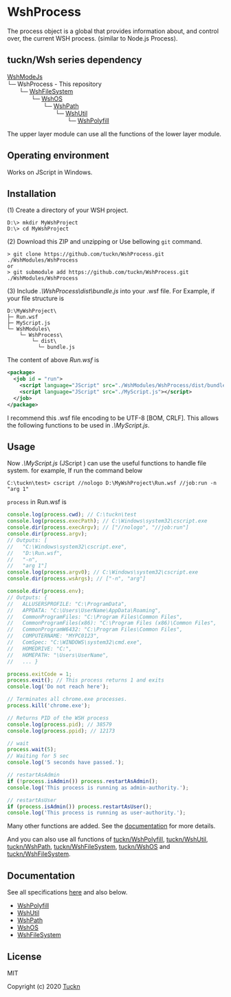 # WshProcess

The process object is a global that provides information about, and control over, the current WSH process. (similar to Node.js Process).

## tuckn/Wsh series dependency

[WshModeJs](https://github.com/tuckn/WshModeJs)  
└─ WshProcess - This repository  
&emsp;&emsp;└─ [WshFileSystem](https://github.com/tuckn/WshFileSystem)  
&emsp;&emsp;&emsp;&emsp;└─ [WshOS](https://github.com/tuckn/WshOS)  
&emsp;&emsp;&emsp;&emsp;&emsp;&emsp;└─ [WshPath](https://github.com/tuckn/WshPath)  
&emsp;&emsp;&emsp;&emsp;&emsp;&emsp;&emsp;&emsp;└─ [WshUtil](https://github.com/tuckn/WshUtil)  
&emsp;&emsp;&emsp;&emsp;&emsp;&emsp;&emsp;&emsp;&emsp;&emsp;└─ [WshPolyfill](https://github.com/tuckn/WshPolyfill)

The upper layer module can use all the functions of the lower layer module.

## Operating environment

Works on JScript in Windows.

## Installation

(1) Create a directory of your WSH project.

```console
D:\> mkdir MyWshProject
D:\> cd MyWshProject
```

(2) Download this ZIP and unzipping or Use bellowing `git` command.

```console
> git clone https://github.com/tuckn/WshProcess.git ./WshModules/WshProcess
or
> git submodule add https://github.com/tuckn/WshProcess.git ./WshModules/WshProcess
```

(3) Include _.\WshProcess\dist\bundle.js_ into your .wsf file.
For Example, if your file structure is

```console
D:\MyWshProject\
├─ Run.wsf
├─ MyScript.js
└─ WshModules\
    └─ WshProcess\
        └─ dist\
          └─ bundle.js
```

The content of above _Run.wsf_ is

```xml
<package>
  <job id = "run">
    <script language="JScript" src="./WshModules/WshProcess/dist/bundle.js"></script>
    <script language="JScript" src="./MyScript.js"></script>
  </job>
</package>
```

I recommend this .wsf file encoding to be UTF-8 [BOM, CRLF].
This allows the following functions to be used in _.\MyScript.js_.

## Usage

Now _.\MyScript.js_ (JScript ) can use the useful functions to handle file system.
for example, If run the command below

```console
C:\tuckn\test> cscript //nologo D:\MyWshProject\Run.wsf //job:run -n "arg 1"
```

`process` in Run.wsf is

```js
console.log(process.cwd); // C:\tuckn\test
console.log(process.execPath); // C:\Windows\system32\cscript.exe
console.dir(process.execArgv); // ["//nologo", "//job:run"]
console.dir(process.argv);
// Outputs: [
//   "C:\Windows\system32\cscript.exe",
//   "D:\Run.wsf",
//   "-n",
//   "arg 1"]
console.log(process.argv0); // C:\Windows\system32\cscript.exe
console.dir(process.wsArgs); // ["-n", "arg"]

console.dir(process.env);
// Outputs: {
//   ALLUSERSPROFILE: "C:\ProgramData",
//   APPDATA: "C:\Users\UserName\AppData\Roaming",
//   CommonProgramFiles: "C:\Program Files\Common Files",
//   CommonProgramFiles(x86): "C:\Program Files (x86)\Common Files",
//   CommonProgramW6432: "C:\Program Files\Common Files",
//   COMPUTERNAME: "MYPC0123",
//   ComSpec: "C:\WINDOWS\system32\cmd.exe",
//   HOMEDRIVE: "C:",
//   HOMEPATH: "\Users\UserName",
//   ... }
```

```js
process.exitCode = 1;
process.exit(); // This process returns 1 and exits
console.log('Do not reach here');
```

```js
// Terminates all chrome.exe processes.
process.kill('chrome.exe');

// Returns PID of the WSH process
console.log(process.pid); // 38579
console.log(process.ppid); // 12173

// wait
process.wait(5);
// Waiting for 5 sec
console.log('5 seconds have passed.');
```

```js
// restartAsAdmin
if (!process.isAdmin()) process.restartAsAdmin();
console.log('This process is running as admin-authority.');
```

```js
// restartAsUser
if (process.isAdmin()) process.restartAsUser();
console.log('This process is running as user-authority.');
```

Many other functions are added.
See the [documentation](https://docs.tuckn.net/WshProcess) for more details.

And you can also use all functions of [tuckn/WshPolyfill](https://github.com/tuckn/WshPolyfill), [tuckn/WshUtil](https://github.com/tuckn/WshUtil), [tuckn/WshPath](https://github.com/tuckn/WshPath), [tuckn/WshFileSystem](https://github.com/tuckn/WshFileSystem), [tuckn/WshOS](https://github.com/tuckn/WshOS) and [tuckn/WshFileSystem](https://github.com/tuckn/WshFileSystem).

## Documentation

See all specifications [here](https://docs.tuckn.net/WshProcess) and also below.

- [WshPolyfill](https://docs.tuckn.net/WshPolyfill)
- [WshUtil](https://docs.tuckn.net/WshUtil)
- [WshPath](https://docs.tuckn.net/WshPath)
- [WshOS](https://docs.tuckn.net/WshOS)
- [WshFileSystem](https://docs.tuckn.net/WshFileSystem)

## License

MIT

Copyright (c) 2020 [Tuckn](https://github.com/tuckn)
